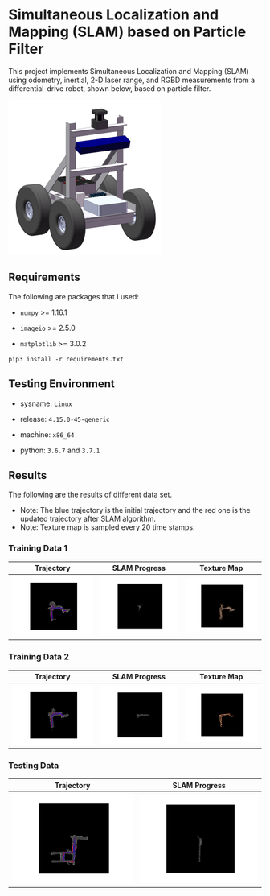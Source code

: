 # Simultaneous Localization and Mapping (SLAM) based on Particle Filter

This project implements Simultaneous Localization and Mapping (SLAM) using odometry, inertial, 2-D laser range, and RGBD measurements from a differential-drive robot, shown below, based on particle filter.

![](img/robot.png)

## Requirements

The following are packages that I used:

* `numpy` >= 1.16.1  

* `imageio` >= 2.5.0  

* `matplotlib` >= 3.0.2  

```
pip3 install -r requirements.txt
```

## Testing Environment

* sysname: `Linux`  

* release: `4.15.0-45-generic`  

* machine: `x86_64`  

* python: `3.6.7` and `3.7.1`

## Results

The following are the results of different data set. 
* Note: The blue trajectory is the initial trajectory and the red one is the updated trajectory after SLAM algorithm. 
* Note: Texture map is sampled every 20 time stamps.

### Training Data 1

|            Trajectory             |      SLAM Progress      |          Texture Map           |
| :-------------------------------: | :---------------------: | :----------------------------: |
| ![](img/ds20/ds_20_lidar_trj.png) | ![](img/ds20/ds_20.gif) | ![](img/ds20/ds20_texture.png) |

### Training Data 2

|            Trajectory             |      SLAM Progress      |          Texture Map           |
| :-------------------------------: | :---------------------: | :----------------------------: |
| ![](img/ds21/ds_21_lidar_trj.png) | ![](img/ds21/ds_21.gif) | ![](img/ds21/ds21_texture.png) |

### Testing Data

|            Trajectory             |      SLAM Progress      |
| :-------------------------------: | :---------------------: |
| ![](img/ds23/ds_23_lidar_trj.png) | ![](img/ds23/ds_23.gif) |

